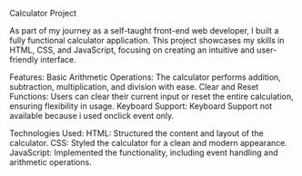 Calculator Project

As part of my journey as a self-taught front-end web developer, I built a fully functional calculator application. 
This project showcases my skills in HTML, CSS, and JavaScript, focusing on creating an intuitive and user-friendly interface.

Features:
Basic Arithmetic Operations: The calculator performs addition, subtraction, multiplication, and division with ease.
Clear and Reset Functions: Users can clear their current input or reset the entire calculation, ensuring flexibility in usage.
Keyboard Support: Keyboard Support not available because i used onclick event only.

Technologies Used:
HTML: Structured the content and layout of the calculator.
CSS: Styled the calculator for a clean and modern appearance.
JavaScript: Implemented the functionality, including event handling and arithmetic operations.
